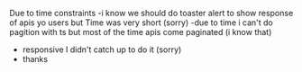 Due to time constraints
-i know we should do toaster alert to show response of apis yo users but Time was very short (sorry)
-due to time i can't do pagition with ts 
but most of the time apis come paginated (i know that)
- responsive I didn't catch up to do it (sorry)
- thanks
